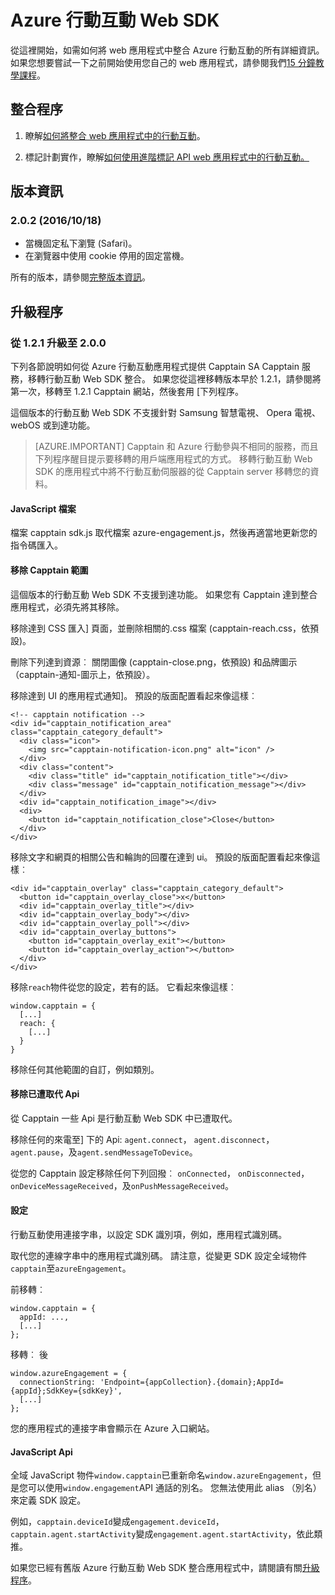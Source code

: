 <properties
    pageTitle="Azure 行動互動 Web SDK 概觀 |Microsoft Azure"
    description="最新的更新和 Azure 行動互動 Web SDK 的程序"
    services="mobile-engagement"
    documentationCenter="mobile"
    authors="piyushjo"
    manager="erikre"
    editor="" />

<tags
    ms.service="mobile-engagement"
    ms.workload="mobile"
    ms.tgt_pltfrm="web"
    ms.devlang="js"
    ms.topic="article"
    ms.date="10/18/2016"
    ms.author="piyushjo" />


# <a name="azure-mobile-engagement-web-sdk"></a>Azure 行動互動 Web SDK

從這裡開始，如需如何將 web 應用程式中整合 Azure 行動互動的所有詳細資訊。 如果您想要嘗試一下之前開始使用您自己的 web 應用程式，請參閱我們[15 分鐘教學課程](mobile-engagement-web-app-get-started.md)。

## <a name="integration-procedures"></a>整合程序
1. 瞭解[如何將整合 web 應用程式中的行動互動](mobile-engagement-web-integrate-engagement.md)。

2. 標記計劃實作，瞭解[如何使用進階標記 API web 應用程式中的行動互動。](mobile-engagement-web-use-engagement-api.md)

## <a name="release-notes"></a>版本資訊

### <a name="202-10182016"></a>2.0.2 (2016/10/18)

-   當機固定私下瀏覽 (Safari)。
-   在瀏覽器中使用 cookie 停用的固定當機。

所有的版本，請參閱[完整版本資訊](mobile-engagement-web-release-notes.md)。

## <a name="upgrade-procedures"></a>升級程序

### <a name="upgrade-from-121-to-200"></a>從 1.2.1 升級至 2.0.0

下列各節說明如何從 Azure 行動互動應用程式提供 Capptain SA Capptain 服務，移轉行動互動 Web SDK 整合。 如果您從這裡移轉版本早於 1.2.1，請參閱將第一次，移轉至 1.2.1 Capptain 網站，然後套用 [下列程序。

這個版本的行動互動 Web SDK 不支援針對 Samsung 智慧電視、 Opera 電視、 webOS 或到達功能。

>[AZURE.IMPORTANT] Capptain 和 Azure 行動參與不相同的服務，而且下列程序醒目提示要移轉的用戶端應用程式的方式。 移轉行動互動 Web SDK 的應用程式中將不行動互動伺服器的從 Capptain server 移轉您的資料。

#### <a name="javascript-files"></a>JavaScript 檔案

檔案 capptain sdk.js 取代檔案 azure-engagement.js，然後再適當地更新您的指令碼匯入。

#### <a name="remove-capptain-reach"></a>移除 Capptain 範圍

這個版本的行動互動 Web SDK 不支援到達功能。 如果您有 Capptain 達到整合應用程式，必須先將其移除。

移除達到 CSS 匯入] 頁面，並刪除相關的.css 檔案 (capptain-reach.css，依預設)。

刪除下列達到資源︰ 關閉圖像 (capptain-close.png，依預設) 和品牌圖示 （capptain-通知-圖示上，依預設）。

移除達到 UI 的應用程式通知]。 預設的版面配置看起來像這樣︰

    <!-- capptain notification -->
    <div id="capptain_notification_area" class="capptain_category_default">
      <div class="icon">
        <img src="capptain-notification-icon.png" alt="icon" />
      </div>
      <div class="content">
        <div class="title" id="capptain_notification_title"></div>
        <div class="message" id="capptain_notification_message"></div>
      </div>
      <div id="capptain_notification_image"></div>
      <div>
        <button id="capptain_notification_close">Close</button>
      </div>
    </div>

移除文字和網頁的相關公告和輪詢的回覆在達到 ui。 預設的版面配置看起來像這樣︰

    <div id="capptain_overlay" class="capptain_category_default">
      <button id="capptain_overlay_close">x</button>
      <div id="capptain_overlay_title"></div>
      <div id="capptain_overlay_body"></div>
      <div id="capptain_overlay_poll"></div>
      <div id="capptain_overlay_buttons">
        <button id="capptain_overlay_exit"></button>
        <button id="capptain_overlay_action"></button>
      </div>
    </div>

移除`reach`物件從您的設定，若有的話。 它看起來像這樣︰

    window.capptain = {
      [...]
      reach: {
        [...]
      }
    }

移除任何其他範圍的自訂，例如類別。

#### <a name="remove-deprecated-apis"></a>移除已遭取代 Api

從 Capptain 一些 Api 是行動互動 Web SDK 中已遭取代。

移除任何的來電至] 下的 Api: `agent.connect`， `agent.disconnect`， `agent.pause`，及`agent.sendMessageToDevice`。

從您的 Capptain 設定移除任何下列回撥︰ `onConnected`， `onDisconnected`， `onDeviceMessageReceived`，及`onPushMessageReceived`。

#### <a name="configuration"></a>設定

行動互動使用連接字串，以設定 SDK 識別項，例如，應用程式識別碼。

取代您的連線字串中的應用程式識別碼。 請注意，從變更 SDK 設定全域物件`capptain`至`azureEngagement`。

前移轉︰

    window.capptain = {
      appId: ...,
      [...]
    };

移轉︰ 後

    window.azureEngagement = {
      connectionString: 'Endpoint={appCollection}.{domain};AppId={appId};SdkKey={sdkKey}',
      [...]
    };

您的應用程式的連接字串會顯示在 Azure 入口網站。

#### <a name="javascript-apis"></a>JavaScript Api

全域 JavaScript 物件`window.capptain`已重新命名`window.azureEngagement`，但是您可以使用`window.engagement`API 通話的別名。 您無法使用此 alias （別名） 來定義 SDK 設定。

例如，`capptain.deviceId`變成`engagement.deviceId`，`capptain.agent.startActivity`變成`engagement.agent.startActivity`，依此類推。

如果您已經有舊版 Azure 行動互動 Web SDK 整合應用程式中，請閱讀有關[升級程序](mobile-engagement-web-upgrade-procedure.md)。
